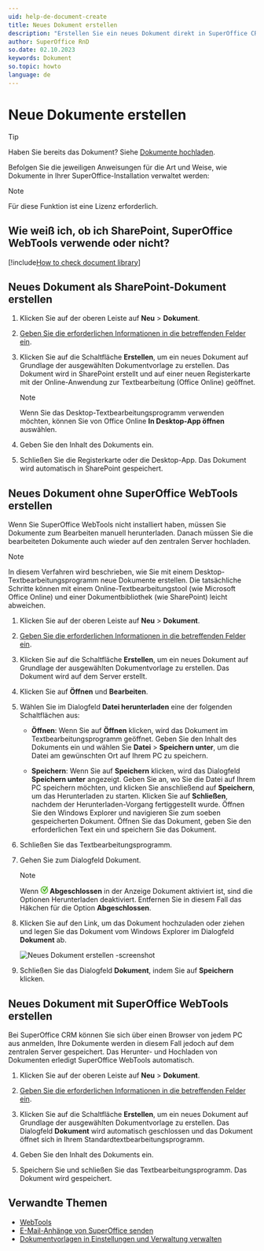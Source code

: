 ```yaml
---
uid: help-de-document-create
title: Neues Dokument erstellen
description: "Erstellen Sie ein neues Dokument direkt in SuperOffice CRM oder laden Sie ein bestehendes hoch, um sicherzustellen, dass Sie und Ihre Kollegen immer Zugriff auf die neuesten Dokumente und Versionen haben. Diese Anleitung zeigt Ihnen, wie Sie beides machen können."
author: SuperOffice RnD
so.date: 02.10.2023
keywords: Dokument
so.topic: howto
language: de
---
```


# Neue Dokumente erstellen

> [!TIP]
> Haben Sie bereits das Dokument? Siehe [Dokumente hochladen][1].

Befolgen Sie die jeweiligen Anweisungen für die Art und Weise, wie Dokumente in Ihrer SuperOffice-Installation verwaltet werden:

> [!NOTE]
> Für diese Funktion ist eine Lizenz erforderlich.

## Wie weiß ich, ob ich SharePoint, SuperOffice WebTools verwende oder nicht?

[!include[How to check document library](includes/webtools-or-sharepoint.md)]

## Neues Dokument als SharePoint-Dokument erstellen

1. Klicken Sie auf der oberen Leiste auf **Neu** &gt; **Dokument**.

2. [Geben Sie die erforderlichen Informationen in die betreffenden Felder ein][2].

3. Klicken Sie auf die Schaltfläche **Erstellen**, um ein neues Dokument auf Grundlage der ausgewählten Dokumentvorlage zu erstellen. Das Dokument wird in SharePoint erstellt und auf einer neuen Registerkarte mit der Online-Anwendung zur Textbearbeitung (Office Online) geöffnet.

    > [!NOTE]
    > Wenn Sie das Desktop-Textbearbeitungsprogramm verwenden möchten, können Sie von Office Online **In Desktop-App öffnen** auswählen.

4. Geben Sie den Inhalt des Dokuments ein.

5. Schließen Sie die Registerkarte oder die Desktop-App. Das Dokument wird automatisch in SharePoint gespeichert.

## Neues Dokument ohne SuperOffice WebTools erstellen

Wenn Sie SuperOffice WebTools nicht installiert haben, müssen Sie Dokumente zum Bearbeiten manuell herunterladen. Danach müssen Sie die bearbeiteten Dokumente auch wieder auf den zentralen Server hochladen.

> [!NOTE]
> In diesem Verfahren wird beschrieben, wie Sie mit einem Desktop-Textbearbeitungsprogramm neue Dokumente erstellen. Die tatsächliche Schritte können mit einem Online-Textbearbeitungstool (wie Microsoft Office Online) und einer Dokumentbibliothek (wie SharePoint) leicht abweichen.

1. Klicken Sie auf der oberen Leiste auf **Neu** &gt; **Dokument**.

2. [Geben Sie die erforderlichen Informationen in die betreffenden Felder ein][2].

3. Klicken Sie auf die Schaltfläche **Erstellen**, um ein neues Dokument auf Grundlage der ausgewählten Dokumentvorlage zu erstellen. Das Dokument wird auf dem Server erstellt.

4. Klicken Sie auf **Öffnen** und **Bearbeiten**.

5. Wählen Sie im Dialogfeld **Datei herunterladen** eine der folgenden Schaltflächen aus:

    * **Öffnen**: Wenn Sie auf **Öffnen** klicken, wird das Dokument im Textbearbeitungsprogramm geöffnet. Geben Sie den Inhalt des Dokuments ein und wählen Sie **Datei** &gt; **Speichern unter**, um die Datei am gewünschten Ort auf Ihrem PC zu speichern.

    * **Speichern**: Wenn Sie auf **Speichern** klicken, wird das Dialogfeld **Speichern unter** angezeigt. Geben Sie an, wo Sie die Datei auf Ihrem PC speichern möchten, und klicken Sie anschließend auf **Speichern**, um das Herunterladen zu starten. Klicken Sie auf **Schließen**, nachdem der Herunterladen-Vorgang fertiggestellt wurde. Öffnen Sie den Windows Explorer und navigieren Sie zum soeben gespeicherten Dokument. Öffnen Sie das Dokument, geben Sie den erforderlichen Text ein und speichern Sie das Dokument.

6. Schließen Sie das Textbearbeitungsprogramm.

7. Gehen Sie zum Dialogfeld Dokument.

    > [!NOTE]
    > Wenn ![Symbol][img1] **Abgeschlossen** in der Anzeige Dokument aktiviert ist, sind die Optionen Herunterladen deaktiviert. Entfernen Sie in diesem Fall das Häkchen für die Option **Abgeschlossen**.

8. Klicken Sie auf den Link, um das Dokument hochzuladen oder ziehen und legen Sie das Dokument vom Windows Explorer im Dialogfeld **Dokument** ab.

    ![Neues Dokument erstellen -screenshot][img2]

9. Schließen Sie das Dialogfeld **Dokument**, indem Sie auf **Speichern** klicken.

## Neues Dokument mit SuperOffice WebTools erstellen

Bei SuperOffice CRM können Sie sich über einen Browser von jedem PC aus anmelden, Ihre Dokumente werden in diesem Fall jedoch auf dem zentralen Server gespeichert. Das Herunter- und Hochladen von Dokumenten erledigt SuperOffice WebTools automatisch.

1. Klicken Sie auf der oberen Leiste auf **Neu** &gt; **Dokument**.

2. [Geben Sie die erforderlichen Informationen in die betreffenden Felder ein][2].

3. Klicken Sie auf die Schaltfläche **Erstellen**, um ein neues Dokument auf Grundlage der ausgewählten Dokumentvorlage zu erstellen. Das Dialogfeld **Dokument** wird automatisch geschlossen und das Dokument öffnet sich in Ihrem Standardtextbearbeitungsprogramm.

4. Geben Sie den Inhalt des Dokuments ein.

5. Speichern Sie und schließen Sie das Textbearbeitungsprogramm. Das Dokument wird gespeichert.

## Verwandte Themen

* [WebTools][3]
* [E-Mail-Anhänge von SuperOffice senden][4]
* [Dokumentvorlagen in Einstellungen und Verwaltung verwalten][5]

<!-- Referenced links -->
[1]: upload.md
[2]: screen/index.md
[3]: ../../webtools/learn/index.md
[4]: send-as-email.md
[5]: ../../admin/lists/learn/add-template.md

<!-- Referenced images -->
[img1]: ../../../media/icons/followup-completed-small.png
[img2]: media/upload.png
